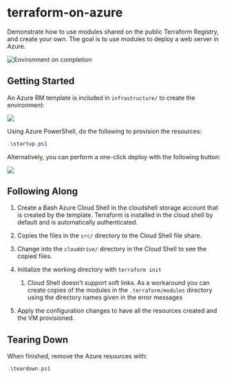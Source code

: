 # terraform-on-azure

Demonstrate how to use modules shared on the public Terraform Registry, and create your own. The goal is to use modules to deploy a web server in Azure.

![Environment on completion](https://user-images.githubusercontent.com/3911650/37015433-52557eb0-20c4-11e8-9d55-b078633e4414.png)

## Getting Started

An Azure RM template is included in `infrastructure/` to create the environment:

<a href="http://armviz.io/#/?load=https%3A%2F%2Fraw.githubusercontent.com%2Flrakai%2Fterraform-on-azure%2Fmaster%2Finfrastructure%2Farm-template.json">
    <img src="https://camo.githubusercontent.com/536ab4f9bc823c2e0ce72fb610aafda57d8c6c12/687474703a2f2f61726d76697a2e696f2f76697375616c697a65627574746f6e2e706e67" data-canonical-src="http://armviz.io/visualizebutton.png" style="max-width:100%;">
</a> 

Using Azure PowerShell, do the following to provision the resources:

```ps1
.\startup.ps1
```

Alternatively, you can perform a one-click deploy with the following button:

<a href="https://portal.azure.com/#create/Microsoft.Template/uri/https%3A%2F%2Fraw.githubusercontent.com%2Flrakai%2Fterraform-on-azure%2Fmaster%2Finfrastructure%2Farm-template.json">
    <img src="https://camo.githubusercontent.com/9285dd3998997a0835869065bb15e5d500475034/687474703a2f2f617a7572656465706c6f792e6e65742f6465706c6f79627574746f6e2e706e67" data-canonical-src="http://azuredeploy.net/deploybutton.png" style="max-width:100%;">
</a>

## Following Along

1. Create a Bash Azure Cloud Shell in the cloudshell storage account that is created by the template. Terraform is installed in the cloud shell by default and is automatically authenticated.
1. Copies the files in the `src/` directory to the Cloud Shell file share.
1. Change into the `clouddrive/` directory in the Cloud Shell to see the copied files.
1. Initialize the working directory with `terraform init`

    1. Cloud Shell doesn't support soft links. As a workaround you can create copies of the modules in the `.terraform/modules` directory using the directory names given in the error messages
    
1. Apply the configuration changes to have all the resources created and the VM provisioned.

## Tearing Down

When finished, remove the Azure resources with:

```ps1
.\teardown.ps1
```
